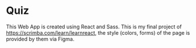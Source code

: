 # Quiz
This Web App is created using React and Sass.
This is my final project of https://scrimba.com/learn/learnreact, the style (colors, forms) of the page is provided by them via Figma.
